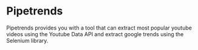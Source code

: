 # Pipetrends
Pipetrends provides you with a tool that can extract most popular youtube videos using the Youtube Data API and extract google trends using the Selenium library. 
